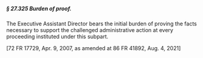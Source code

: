 ##### § 27.325 Burden of proof. #####

The Executive Assistant Director bears the initial burden of proving the facts necessary to support the challenged administrative action at every proceeding instituted under this subpart.

[72 FR 17729, Apr. 9, 2007, as amended at 86 FR 41892, Aug. 4, 2021]